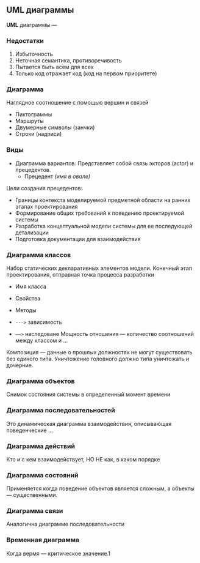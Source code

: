 ## UML диаграммы

**UML** диаграммы — 
### Недостатки
1. Избыточность
2. Неточная семантика, противоречивость
3. Пытается быть всем для всех
4. Только код отражает код (код на первом приоритете)

### Диаграмма
Наглядное соотношение с помощью вершин и связей

- Пиктограммы
- Маршруты
- Двумерные символы (занчки)
- Строки (надписи)

### Виды

- Диаграмма вариантов. Представляет собой связь экторов (actor) и прецедентов.
	- Прецедент _(имя в овале)_

Цели создания прецедентов:
- Границы контекста  моделируемой предметной области на ранних этапах проектирования
- Формирование общих требований к поведению проектируемой системы
- Разработка концептуальной модели системы для ее последующей детализации
- Подготовка документации для взаимодействия
  
### Диаграмма классов
Набор статических декларативных элементов модели. Конечный этап проектирования, отправная точка процесса разработки

- Имя класса
- Свойства
- Методы
  
- `--->` зависимость
- `——>` наследоване
Мощность отношения — количество соотношений между классом и ...

Композиция — данные о прошлых должностях не могут существовать без единого типа.
Уничтожение головного должно типа уничтожать и дочерние.

### Диаграмма объектов

Снимок состояния системы в определенный момент времени
### Диаграмма последовательностей

Это динамическая диаграмма взаимодействия, описывающая поведенческие ...

### Диаграмма действий
Кто и с кем взаимодействует, НО НЕ как, в каком порядке

### Диаграмма состояний

Применяется когда поведение объектов является сложным, а объекты — существенными.

### Диаграмма связи 
Аналогична диаграмме последовательности

### Временная диаграмма
Когда вермя — критическое значение.1